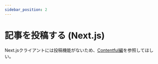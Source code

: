 ```yaml
---
sidebar_position: 2
---
```


# 記事を投稿する (Next.js)

Next.jsクライアントには投稿機能がないため、[Contentful編](/docs/contentful/post-article)を参照してほしい。
